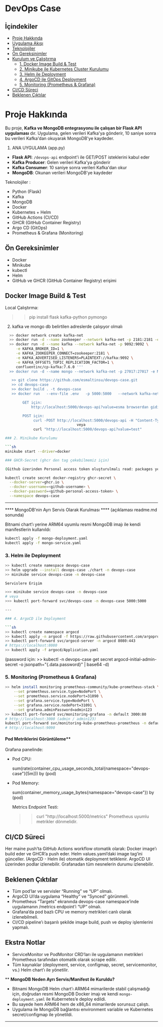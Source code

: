 # DevOps Case 

## İçindekiler
- [Proje Hakkında](#proje-hakkında)
- [Uygulama Akışı](#uygulamaakışı)
- [Teknolojiler](#teknolojiler)
- [Ön Gereksinimler](#ön-gereksinimler)
- [Kurulum ve Çalıştırma](#kurulum-ve-çalıştırma)
  - [1. Docker Image Build & Test](#1-docker-image-build--test)
  - [2. Minikube ile Kubernetes Cluster Kurulumu](#2-minikube-ile-kubernetes-cluster-kurulumu)
  - [3. Helm ile Deployment](#3-helm-ile-deployment)
  - [4. ArgoCD ile GitOps Deployment](#4-argocd-ile-gitops-deployment)
  - [5. Monitoring (Prometheus & Grafana)](#5-monitoring-prometheus--grafana)
- [CI/CD Süreci](#cicd-süreci)
- [Beklenen Çıktılar](#beklenen-çıktılar)


# Proje Hakkında 

Bu proje, **Kafka ve MongoDB entegrasyonu ile çalışan bir Flask API uygulaması** dır. 
Uygulama, gelen verileri Kafka'ya gönderir, 10 saniye sonra bu verileri Kafka'dan 
okuyarak MongoDB'ye kaydeder.

 1. ANA UYGULAMA (app.py)
- **Flask API**: `/devops-api` endpoint'i ile GET/POST isteklerini kabul eder
- **Kafka Producer**: Gelen verileri Kafka'ya gönderir
- **Kafka Consumer**: 10 saniye sonra verileri Kafka'dan okur
- **MongoDB**: Okunan verileri MongoDB'ye kaydeder

Teknolojiler : 

- Python (Flask)
- Kafka
- MongoDB
- Docker 
- Kubernetes + Helm
- GitHub Actions (CI/CD)
- GHCR (GitHub Container Registry) 
- Argo CD (GitOps)
- Prometheus & Grafana (Monitoring)

## Ön Gereksinimler

- Docker
- Minikube
- kubectl
- Helm
- GitHub ve GHCR (GitHub Container Registry) erişimi

## Docker Image Build & Test

Local Çalıştırma: 

>> pip install flask kafka-python pymongo

2) kafka ve mongo db belirtilen adreslerde çalışıyor olmalı
```sh
  >> docker network create kafka-net
  >> docker run -d --name zookeeper --network kafka-net -p 2181:2181 -e ZOOKEEPER_CLIENT_PORT=2181 confluentinc/cp-zookeeper:7.6.0
  >> docker run -d --name kafka --network kafka-net -p 9092:9092 \
     -e KAFKA_BROKER_ID=1 \
     -e KAFKA_ZOOKEEPER_CONNECT=zookeeper:2181 \
     -e KAFKA_ADVERTISED_LISTENERS=PLAINTEXT://kafka:9092 \
     -e KAFKA_OFFSETS_TOPIC_REPLICATION_FACTOR=1 \
     confluentinc/cp-kafka:7.6.0 '''
  >> docker run -d --name mongo --network kafka-net -p 27017:27017 -e MONGO_INITDB_ROOT_USERNAME=mongouser -e MONGO_INITDB_ROOT_PASSWORD=mongopass mongo:7

   >> git clone https://github.com/esmaltinsu/devops-case.git
   >> cd devops-case
   >> docker build . -t devops-case
   >> docker run   --env-file .env   -p 5000:5000   --network kafka-net devops-case

        GET için: 
            http://localhost:5000/devops-api?value=esma browserdan gidin

        POST için: 
             curl -POST http://localhost:5000/devops-api -H "Content-Type: application/json" -d {"value": "esma-test"}'
                                 veya
             curl "http://localhost:5000/devops-api?value=test"

### 2. Minikube Kurulumu

```sh
minikube start --driver=docker

### GHCR-Secret (ghcr den tag çekebilmemiz için) 

(Github üzerinden Personal access token oluşturulmalı read: packages yetkisi önemli.)

kubectl create secret docker-registry ghcr-secret \
  --docker-server=ghcr.io \
  --docker-username=<github-username> \
  --docker-password=<github-personal-access-token> \
  --namespace devops-case
```

---

**** MongoDB'nin Ayrı Servis Olarak Kurulması **** 
(açıklaması readme.md sonunda)

Bitnami chart’ı yerine ARM64 uyumlu resmi MongoDB imajı ile kendi manifestlerin kullanıldı:

```sh
kubectl apply -f mongo-deployment.yaml
kubectl apply -f mongo-service.yaml
```

### 3. Helm ile Deployment

```sh
>> kubectl create namespace devops-case
>> helm upgrade --install devops-case ./chart -n devops-case
>> minikube service devops-case -n devops-case

Servislere Erişim 

>>> minikube service devops-case -n devops-case
# veya
>>> kubectl port-forward svc/devops-case -n devops-case 5000:5000

---

### 4. ArgoCD ile Deployment

```sh
>> kubectl create namespace argocd
>> kubectl apply -n argocd -f https://raw.githubusercontent.com/argoproj/argo-cd/stable/manifests/install.yaml
>> kubectl port-forward svc/argocd-server -n argocd 8080:443
# https://localhost:8080
>> kubectl apply -f argocd/Application.yaml
```
(password için: >> kubectl -n devops-case get secret argocd-initial-admin-secret -o jsonpath="{.data.password}" | base64 -d)

### 5. Monitoring (Prometheus & Grafana)

```sh
>> helm install monitoring prometheus-community/kube-prometheus-stack \
    --set prometheus.service.type=NodePort \
    --set prometheus.service.nodePort=31090 \
    --set grafana.service.type=NodePort \
    --set grafana.service.nodePort=31091 \
    --set grafana.adminPassword=admin123
>> kubectl port-forward svc/monitoring-grafana -n default 3000:80
# http://localhost:3000 (admin / admin123)
kubectl port-forward svc/monitoring-kube-prometheus-prometheus -n default 9090:9090
# http://localhost:9090
```

#### Pod Metriklerini Görüntüleme**
Grafana panelinde:
- Pod CPU:
  
  sum(rate(container_cpu_usage_seconds_total{namespace="devops-case"}[5m])) by (pod)
  
- Pod Memory:
  
  sum(container_memory_usage_bytes{namespace="devops-case"}) by (pod)
  

  Metrics Endpoint Testi:
  >> curl "http://localhost:5000/metrics"
  Prometheus uyumlu metrikler dönmelidir.

## CI/CD Süreci

Her maine push’ta GitHub Actions workflow otomatik olarak:
Docker image’ı build eder ve GHCR’a push eder.
Helm values.yaml’daki image tag’ini günceller.
(ArgoCD - Helm ile) otomatik deployment tetiklenir.
ArgoCD UI üzerinden podlar izlenebilir. 
Grafanadan tüm nesnelerin durumu izlenebilir.

## Beklenen Çıktılar

- Tüm pod’lar ve servisler “Running” ve “UP” olmalı.
- ArgoCD UI’da uygulama “Healthy” ve “Synced” görünmeli.
- Prometheus “Targets” ekranında devops-case namespace’inde uygulamanın /metrics endpoint’i “UP” olmalı.
- Grafana’da pod bazlı CPU ve memory metrikleri canlı olarak izlenebilmeli.
- CI/CD pipeline’ı başarılı şekilde image build, push ve deploy işlemlerini yapmalı.


## Ekstra Notlar

- ServiceMonitor ve PodMonitor CRD’ları ile uygulamanın metrikleri Prometheus tarafından otomatik olarak scrape edilir.
- Tüm kaynaklar (deployment, service, configmap, secret, servicemonitor, vs.) Helm chart’ı ile yönetilir.

** **MongoDB Neden Ayrı Servis/Manifest ile Kuruldu?**
  - Bitnami MongoDB Helm chart’ı ARM64 mimarilerde stabil çalışmadığı için, doğrudan resmi MongoDB Docker imajı ve kendi `mongo-deployment.yaml` ile Kubernetes’e deploy edildi.
  - Bu sayede hem ARM64 hem de x86_64 mimarilerde sorunsuz çalıştı.
  - Uygulama ile MongoDB bağlantısı environment variable ve Kubernetes secret/configmap ile yönetildi.

---
